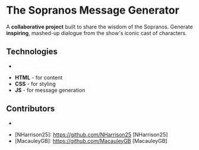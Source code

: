 # The Sopranos Message Generator
A **collaborative project** built to share the wisdom of the Sopranos. Generate **inspiring**, mashed-up dialogue from the show's iconic cast of characters.

## Technologies
-
* **HTML** - for content
* **CSS** - for styling
* **JS** - for message generation

## Contributors
-
* [NHarrison25]: https://github.com/NHarrison25 [NHarrison25]
* [MacauleyGB]: https://github.com/MacauleyGB [MacauleyGB]
